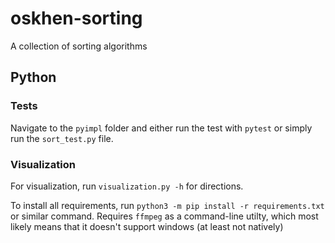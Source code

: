 # oskhen-sorting
A collection of sorting algorithms

## Python

### Tests
Navigate to the `pyimpl` folder and either run the test with `pytest` or simply run the `sort_test.py` file.

### Visualization
For visualization, run `visualization.py -h` for directions.

To install all requirements, run ```python3 -m pip install -r requirements.txt``` or similar command. 
Requires `ffmpeg` as a command-line utilty, which most likely means that it doesn't support windows (at least not natively)
